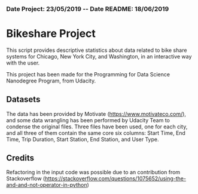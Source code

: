 ### Date Project: 23/05/2019 -- Date README: 18/06/2019

# **Bikeshare Project**

This script provides descriptive statistics about data related to bike share systems for Chicago, New York City, and Washington, in an interactive way with the user.

This project has been made for the Programming for Data Science Nanodegree Program, from Udacity.

## Datasets

The data has been provided by Motivate (https://www.motivateco.com/), and some data wrangling has been performed by Udacity Team to condense the original files. 
Three files have been used, one for each city, and all three of them contain the same core six columns: Start Time, End Time, Trip Duration, Start Station, End Station, and User Type.

## Credits
Refactoring in the input code was possible due to an contribution from Stackoverflow (https://stackoverflow.com/questions/1075652/using-the-and-and-not-operator-in-python)
